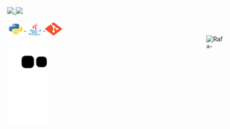 

<!--
**Marcxus/Marcxus** is a ✨ _special_ ✨ repository because its `README.md` (this file) appears on your GitHub profile.

Here are some ideas to get you started:

- 🔭 I’m currently working on ...
- 🌱 I’m currently learning ...
- 👯 I’m looking to collaborate on ...
- 🤔 I’m looking for help with ...
- 💬 Ask me about ...
- 📫 How to reach me: ...
- 😄 Pronouns: ...
- ⚡ Fun fact: ...
-->
<div>
   <a href="https://github.com/Marcxus">
   <img height="150em" src="https://github-readme-stats-eight-theta.vercel.app/api?username=Marcxus&show_icons=true&theme=dracula&include_all_commits=true&count_private=true"/>
   <img height="150em" src="https://github-readme-stats-eight-theta.vercel.app/api/top-langs/?username=Marcxus&layout=compact&langs_count=8&theme=dracula"/>
 <div>
   
   <div style="display: inline_block"><br>
   <img align="center" alt="Arthur-Python" height="30" width="40" src="https://raw.githubusercontent.com/devicons/devicon/master/icons/python/python-original.svg">
     <img align="center" alt="Arthur-Java" height="30" width="40" src="https://raw.githubusercontent.com/devicons/devicon/master/icons/java/java-original.svg">
   <img align="center" alt="Arthur-Git" height="30" width="40" src="https://raw.githubusercontent.com/devicons/devicon/master/icons/git/git-original.svg">
 </div>
   
   <img align="right" alt="Rafa-pikachu" height="30" width="40" src="https://emoji.gg/assets/emoji/4708_Pikachu_Hello.gif">
  
   
![Snake animation](https://github.com/rafaballerini/rafaballerini/blob/output/github-contribution-grid-snake.svg)
